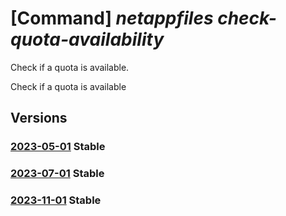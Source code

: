 # [Command] _netappfiles check-quota-availability_

Check if a quota is available.

Check if a quota is available

## Versions

### [2023-05-01](/Resources/mgmt-plane/L3N1YnNjcmlwdGlvbnMve30vcHJvdmlkZXJzL21pY3Jvc29mdC5uZXRhcHAvbG9jYXRpb25zL3t9L2NoZWNrcXVvdGFhdmFpbGFiaWxpdHk=/2023-05-01.xml) **Stable**

<!-- mgmt-plane /subscriptions/{}/providers/microsoft.netapp/locations/{}/checkquotaavailability 2023-05-01 -->

### [2023-07-01](/Resources/mgmt-plane/L3N1YnNjcmlwdGlvbnMve30vcHJvdmlkZXJzL21pY3Jvc29mdC5uZXRhcHAvbG9jYXRpb25zL3t9L2NoZWNrcXVvdGFhdmFpbGFiaWxpdHk=/2023-07-01.xml) **Stable**

<!-- mgmt-plane /subscriptions/{}/providers/microsoft.netapp/locations/{}/checkquotaavailability 2023-07-01 -->

### [2023-11-01](/Resources/mgmt-plane/L3N1YnNjcmlwdGlvbnMve30vcHJvdmlkZXJzL21pY3Jvc29mdC5uZXRhcHAvbG9jYXRpb25zL3t9L2NoZWNrcXVvdGFhdmFpbGFiaWxpdHk=/2023-11-01.xml) **Stable**

<!-- mgmt-plane /subscriptions/{}/providers/microsoft.netapp/locations/{}/checkquotaavailability 2023-11-01 -->

